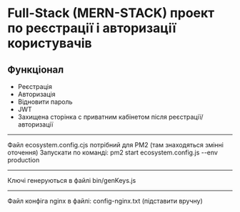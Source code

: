 # Full-Stack (MERN-STACK) проект по реєстрації і авторизації користувачів

## Функціонал

- Реєстрація
- Авторизація
- Відновити пароль
- JWT
- Захищена сторінка с приватним кабінетом після реєстрації/авторизації

***

Файл ecosystem.config.cjs потрібний для PM2 (там знаходяться змінні оточення)
Запускати по команді: pm2 start ecosystem.config.js --env production

***

Ключі генеруються в файлі bin/genKeys.js

***

Файл конфіга nginx в файлі: config-nginx.txt (підставити вручну)











